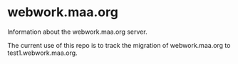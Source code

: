 # webwork.maa.org
Information about the webwork.maa.org server.

The current use of this repo is to track the migration of webwork.maa.org to test1.webwork.maa.org.
